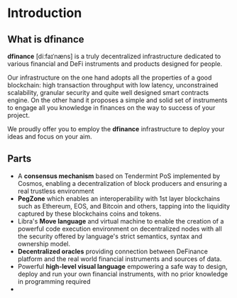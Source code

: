 # Introduction

## What is dfinance

**dfinance** \[diːfaɪˈnæns\] is a truly decentralized infrastructure dedicated to various financial and DeFi instruments and products designed for people.

Our infrastructure on the one hand adopts all the properties of a good blockchain: high transaction throughput with low latency, unconstrained scalability, granular security and quite well designed smart contracts engine. On the other hand it proposes a simple and solid set of instruments to engage all you knowledge in finances on the way to success of your project.

We proudly offer you to employ the **dfinance** infrastructure to deploy your ideas and focus on your aim.

## Parts

* A **consensus mechanism** based on Tendermint PoS implemented by Cosmos, enabling a decentralization of block producers and ensuring a real trustless environment
* **PegZone** which enables an interoperability with 1st layer blockchains such as Ethereum, EOS, and Bitcoin and others, tapping into the liquidity captured by these blockchains coins and tokens.
* Libra's **Move language** and virtual machine to enable the creation of a powerful code execution environment on decentralized nodes with all the security offered by language's strict semantics, syntax and ownership model.
* **Decentralized oracles** providing connection between DeFinance platform and the real world financial instruments and sources of data.
* Powerful **high-level visual language** empowering a safe way to design, deploy and run your own financial instruments, with no prior knowledge in programming required
* 
